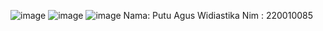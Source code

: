 ![image](https://github.com/user-attachments/assets/6ee0f472-5e2f-44e5-b542-c115d748c22d)
![image](https://github.com/user-attachments/assets/fe6edfb6-cbb5-4b13-a53e-487cb1b1aab4)
![image](https://github.com/user-attachments/assets/734ac39d-d36f-4516-b327-44fedbe5006d)
Nama: Putu Agus Widiastika
Nim : 220010085

